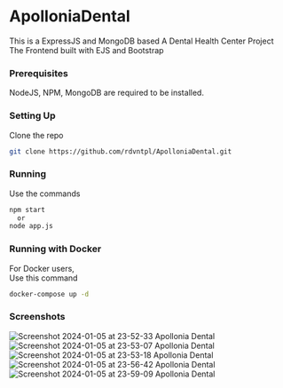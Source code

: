 # ApolloniaDental
This is a ExpressJS and MongoDB based A Dental Health Center Project </br>
The Frontend built with EJS and Bootstrap

### Prerequisites
NodeJS, NPM, MongoDB are required to be installed.

### Setting Up
Clone the repo
   ```sh
   git clone https://github.com/rdvntpl/ApolloniaDental.git
   ```

### Running
Use the commands
   ```sh
   npm start
     or
   node app.js
   ```

### Running with Docker
For Docker users,</br>
Use this command
   ```sh
   docker-compose up -d
   ```

### Screenshots

![Screenshot 2024-01-05 at 23-52-33 Apollonia Dental](https://github.com/rdvntpl/ApolloniaDental/assets/15113737/e1764d87-f1d2-4a37-a65e-027f34bf849b)
![Screenshot 2024-01-05 at 23-53-07 Apollonia Dental](https://github.com/rdvntpl/ApolloniaDental/assets/15113737/145d3837-dd89-49b1-93bc-3eacbbacfc38)
![Screenshot 2024-01-05 at 23-53-18 Apollonia Dental](https://github.com/rdvntpl/ApolloniaDental/assets/15113737/10a652e9-72e4-4c82-b4af-dfa2b8d68e03)
![Screenshot 2024-01-05 at 23-56-42 Apollonia Dental](https://github.com/rdvntpl/ApolloniaDental/assets/15113737/bb53f49f-6de1-48ff-9ac0-80fc20688407)
![Screenshot 2024-01-05 at 23-59-09 Apollonia Dental](https://github.com/rdvntpl/ApolloniaDental/assets/15113737/5a34c045-71c7-42ee-b44c-b1d7392dbe5a)
